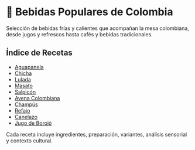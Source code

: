 # 🥤 Bebidas Populares de Colombia

Selección de bebidas frías y calientes que acompañan la mesa colombiana, desde jugos y refrescos hasta cafés y bebidas tradicionales.

## Índice de Recetas
- [Aguapanela](aguapanela/aguapanela.md)
- [Chicha](chicha/chicha.md)
- [Lulada](lulada/lulada.md)
- [Masato](masato/masato.md)
- [Salpicón](salpicon/salpicón.md)
- [Avena Colombiana](avena_colombiana/avena_colombiana.md)
- [Champús](champus/champus.md)
- [Refajo](refajo/refajo.md)
- [Canelazo](canelazo/canelazo.md)
- [Jugo de Borojó](jugo_de_borojo/jugo_de_borojo.md)

Cada receta incluye ingredientes, preparación, variantes, análisis sensorial y contexto cultural.
